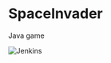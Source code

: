# SpaceInvader
Java game

<img alt="Jenkins" src="https://img.shields.io/jenkins/build?style=plastic">
